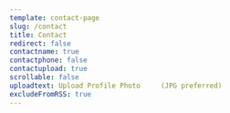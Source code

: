 ```yaml
---
template: contact-page
slug: /contact
title: Contact
redirect: false
contactname: true
contactphone: false
contactupload: true
scrollable: false
uploadtext: Upload Profile Photo     (JPG preferred)
excludeFromRSS: true
---
```

&nbsp;